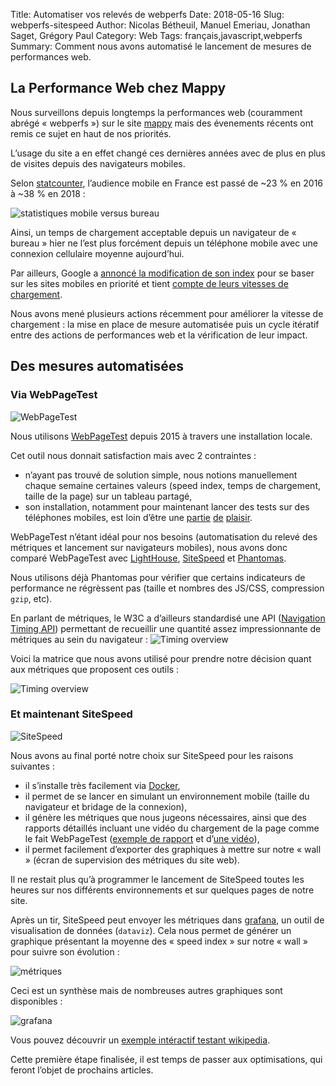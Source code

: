 Title: Automatiser vos relevés de webperfs
Date: 2018-05-16
Slug: webperfs-sitespeed
Author: Nicolas Bétheuil, Manuel Emeriau, Jonathan Saget, Grégory Paul
Category: Web
Tags: français,javascript,webperfs
Summary: Comment nous avons automatisé le lancement de mesures de performances web.

## La Performance Web chez Mappy

Nous surveillons depuis longtemps la performances web (couramment abrégé « webperfs ») sur le site [mappy](https://fr.mappy.com/) mais des évenements récents ont remis ce sujet en haut de nos priorités.

L’usage du site a en effet changé ces dernières années avec de plus en plus de visites depuis des navigateurs mobiles.

Selon [statcounter](http://gs.statcounter.com/platform-market-share/desktop-mobile/france/#yearly-2016-2018), l’audience mobile en France est passé de ~23 % en 2016 à ~38 % en 2018 :

![statistiques mobile versus bureau](images/web/webperfs/stats-mobile-2018.png)

Ainsi, un temps de chargement acceptable depuis un navigateur de « bureau » hier ne l’est plus forcément depuis un téléphone mobile avec une connexion cellulaire moyenne aujourd’hui.

Par ailleurs, Google a [annoncé la modification de son index](https://webmasters.googleblog.com/2016/11/mobile-first-indexing.html) pour se baser sur les sites mobiles en priorité et tient [compte de leurs vitesses de chargement](https://webmasters.googleblog.com/2018/01/using-page-speed-in-mobile-search.html).

Nous avons mené plusieurs actions récemment pour améliorer la vitesse de chargement : la mise en place de mesure automatisée puis un cycle itératif entre des actions de performances web et la vérification de leur impact.

## Des mesures automatisées

### Via WebPageTest

![WebPageTest](images/web/webperfs/webpagetest.png)

Nous utilisons [WebPageTest](https://www.webpagetest.org) depuis 2015 à travers une installation locale.

Cet outil nous donnait satisfaction mais avec 2 contraintes :

 - n’ayant pas trouvé de solution simple, nous notions manuellement chaque semaine certaines valeurs (speed index, temps de chargement, taille de la page) sur un tableau partagé,
 - son installation, notamment pour maintenant lancer des tests sur des téléphones mobiles, est loin d’être une [partie](https://github.com/WPO-Foundation/webpagetest-docs/blob/master/user/Private%20Instances/README.md) [de](https://sites.google.com/a/webpagetest.org/docs/private-instances/locations) [plaisir](https://github.com/WPO-Foundation/webpagetest-docs/blob/master/user/Private%20Instances/wptdriver.md).

WebPageTest n’étant idéal pour nos besoins (automatisation du relevé des métriques et lancement sur navigateurs mobiles), nous avons donc comparé WebPageTest avec [LightHouse](https://developers.google.com/web/tools/lighthouse/), [SiteSpeed](https://www.sitespeed.io/) et [Phantomas](https://www.npmjs.com/package/phantomas).

Nous utilisons déjà Phantomas pour vérifier que certains indicateurs de performance ne régrèssent pas (taille et nombres des JS/CSS, compression `gzip`, etc).

En parlant de métriques, le W3C a d’ailleurs standardisé une API ([Navigation Timing API](https://www.w3.org/TR/navigation-timing/#process)) permettant de recueillir une quantité assez impressionnante de métriques au sein du navigateur :
![Timing overview](images/web/webperfs/timing-overview.png)

Voici la matrice que nous avons utilisé pour prendre notre décision quant aux métriques que proposent ces outils :

![Timing overview](images/web/webperfs/decision-matrix.png)


### Et maintenant SiteSpeed

![SiteSpeed](images/web/webperfs/sitespeed.png)

Nous avons au final porté notre choix sur SiteSpeed pour les raisons suivantes :

 - il s’installe très facilement via [Docker](https://www.sitespeed.io/documentation/sitespeed.io/installation/#docker),
 - il permet de se lancer en simulant un environnement mobile (taille du navigateur et bridage de la connexion),
 - il génère les métriques que nous jugeons nécessaires, ainsi que des rapports détaillés incluant une vidéo du chargement de la page comme le fait WebPageTest ([exemple de rapport](https://examples.sitespeed.io/6.0/2017-11-23-23-43-35/) et d’[une vidéo](https://examples.sitespeed.io/6.0/2017-11-23-23-43-35/pages/en.wikipedia.org/wiki/Main_Page/index.html#browsertime)),
 - il permet facilement d’exporter des graphiques à mettre sur notre « wall » (écran de supervision des métriques du site web).

Il ne restait plus qu’à programmer le lancement de SiteSpeed toutes les heures sur nos différents environnements et sur quelques pages de notre site.


Après un tir, SiteSpeed peut envoyer les métriques dans [grafana](https://grafana.com/), un outil de visualisation de données (`dataviz`).
Cela nous permet de générer un graphique présentant la moyenne des « speed index » sur notre « wall » pour suivre son évolution :

![métriques](images/web/webperfs/wall.png)

Ceci est un synthèse mais de nombreuses autres graphiques sont disponibles :

![grafana](images/web/webperfs/grafana.png)

Vous pouvez découvrir un [exemple intéractif testant wikipedia](https://dashboard.sitespeed.io/d/000000043/page-summary?orgId=1).


Cette première étape finalisée, il est temps de passer aux optimisations, qui feront l’objet de prochains articles.
